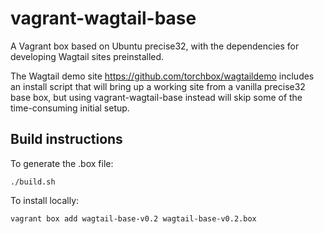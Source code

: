 vagrant-wagtail-base
====================

A Vagrant box based on Ubuntu precise32, with the dependencies for developing Wagtail
sites preinstalled.

The Wagtail demo site https://github.com/torchbox/wagtaildemo includes an install
script that will bring up a working site from a vanilla precise32 base box, but using
vagrant-wagtail-base instead will skip some of the time-consuming initial setup.

Build instructions
------------------
To generate the .box file:

    ./build.sh

To install locally:

    vagrant box add wagtail-base-v0.2 wagtail-base-v0.2.box
